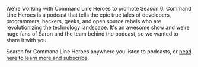 We're working with Command Line Heroes to promote Season 6. Command Line Heroes is a podcast that tells the epic true tales of developers, programmers, hackers, geeks, and open source rebels who are revolutionizing the technology landscape. It's an awesome show and we’re huge fans of Saron and the team behind the podcast, so we wanted to share it with you.

Search for Command Line Heroes anywhere you listen to podcasts, or [head here to learn more and subscribe](https://link.chtbl.com/commandlineheroes_cyoa?sid=podcast.GoTime).